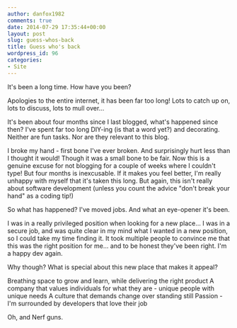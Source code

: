 ```yaml
---
author: danfox1982
comments: true
date: 2014-07-29 17:35:44+00:00
layout: post
slug: guess-whos-back
title: Guess who's back
wordpress_id: 96
categories:
- Site
---
```


<glados>
It's been a long time.
How have you been?
</glados>

Apologies to the entire internet, it has been far too long! Lots to catch up on, lots to discuss, lots to mull over...

It's been about four months since I last blogged, what's happened since then? I've spent far too long DIY-ing (is that a word yet?) and decorating. Neither are fun tasks. Nor are they relevant to this blog.

I broke my hand - first bone I've ever broken. And surprisingly hurt less than I thought it would! Though it was a small bone to be fair. Now this is a genuine excuse for not blogging for a couple of weeks where I couldn't type! But four months is inexcusable. If it makes you feel better, I'm really unhappy with myself that it's taken this long. But again, this isn't really about software development (unless you count the advice "don't break your hand" as a coding tip!)

So what has happened? I've moved jobs. And what an eye-opener it's been.

I was in a really privileged position when looking for a new place... I was in a secure job, and was quite clear in my mind what I wanted in a new position, so I could take my time finding it. It took multiple people to convince me that this was the right position for me... and to be honest they've been right. I'm a happy dev again.

Why though? What is special about this new place that makes it appeal?

Breathing space to grow and learn, while delivering the right product
A company that values individuals for what they are - unique people with unique needs
A culture that demands change over standing still
Passion - I'm surrounded by developers that love their job

Oh, and Nerf guns.
